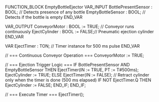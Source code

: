 FUNCTION_BLOCK EmptyBottleEjector
VAR_INPUT
    BottlePresentSensor : BOOL;         // Detects presence of any bottle
    EmptyBottleSensor   : BOOL;         // Detects if the bottle is empty
END_VAR

VAR_OUTPUT
    ConveyorMotor       : BOOL := TRUE; // Conveyor runs continuously
    EjectCylinder       : BOOL := FALSE;// Pneumatic ejection cylinder
END_VAR

VAR
    EjectTimer          : TON;          // Timer instance for 500 ms pulse
END_VAR

// === Continuous Conveyor Operation ===
ConveyorMotor := TRUE;

// === Ejection Trigger Logic ===
IF BottlePresentSensor AND EmptyBottleSensor THEN
    EjectTimer(IN := TRUE, PT := T#500ms);
    EjectCylinder := TRUE;
ELSE
    EjectTimer(IN := FALSE);
    // Retract cylinder only when the timer is done (500 ms elapsed)
    IF NOT EjectTimer.Q THEN
        EjectCylinder := FALSE;
    END_IF;
END_IF;

// === Execute Timer ===
EjectTimer();
